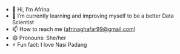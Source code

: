 - 👋 Hi, I’m Afrina
- 🌱 I’m currently learning and improving myself to be a better Data Scientist
- 📫 How to reach me (afrinaghafar99@gmail.com)
- 😄 Pronouns: She/her
- ⚡ Fun fact: I love Nasi Padang

<!---
juna-99/juna-99 is a ✨ special ✨ repository because its `README.md` (this file) appears on your GitHub profile.
You can click the Preview link to take a look at your changes.
--->
